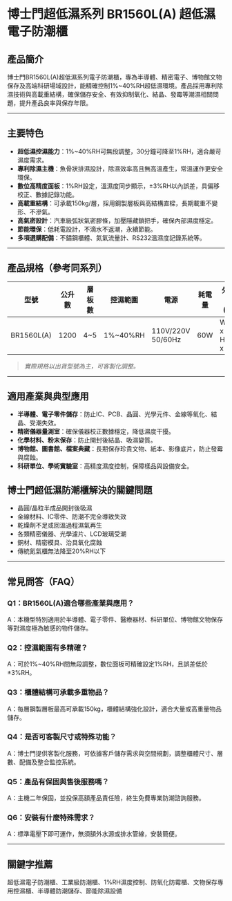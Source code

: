 # 博士門超低濕系列 BR1560L(A) 超低濕電子防潮櫃

## 產品簡介
博士門BR1560L(A)超低濕系列電子防潮櫃，專為半導體、精密電子、博物館文物保存及高端科研場域設計，能精確控制1%~40%RH超低濕環境。產品採用專利除濕技術與高載重結構，確保儲存安全、有效抑制氧化、結晶、發霉等潮濕相關問題，提升產品良率與保存年限。

---

## 主要特色

- **超低濕控濕能力**：1%~40%RH可無段調整，30分鐘可降至1%RH，適合嚴苛濕度需求。
- **專利除濕主機**：魚骨狀排濕設計，除濕效率高且無高溫產生，常溫運作更安全環保。
- **數位高精度面板**：1%RH設定，溫濕度同步顯示，±3%RH以內誤差，具偏移校正、數據記錄功能。
- **高載重結構**：可承載150kg/層，採用鋼製層板與高結構直樑，長期載重不變形、不滲氣。
- **高氣密設計**：汽車級弧狀氣密膠條，加壓隱藏鎖把手，確保內部濕度穩定。
- **節能環保**：低耗電設計，不滴水不返潮，永續節能。
- **多項選購配備**：不鏽鋼櫃體、氮氣流量計、RS232溫濕度記錄系統等。

---

## 產品規格（參考同系列）

| 型號           | 公升數 | 層板數 | 控濕範圍      | 電源                | 耗電量 | 外部尺寸(mm)            | 內部尺寸(mm)            | 層板承重   |
| -------------- | ------ | ------ | ------------- | ------------------- | ------ | ----------------------- | ----------------------- | ---------- |
| BR1560L(A)     | 1200   | 4~5    | 1%~40%RH      | 110V/220V 50/60Hz   | 60W    | W1200 x H1900 x D600    | W1198 x H1750 x D598    | 150kg/層   |

> *實際規格以出貨型號為主，可客製化調整。*

---

## 適用產業與典型應用

- **半導體、電子零件儲存**：防止IC、PCB、晶圓、光學元件、金線等氧化、結晶、受潮失效。
- **精密儀器量測室**：確保儀器校正數據穩定，降低濕度干擾。
- **化學材料、粉末保存**：防止開封後結晶、吸濕變質。
- **博物館、圖書館、檔案典藏**：長期保存珍貴文物、紙本、影像底片，防止發霉與腐蝕。
- **科研單位、學術實驗室**：高精度濕度控制，保障樣品與設備安全。

## 博士門超低濕防潮櫃解決的關鍵問題

- 晶圓/晶粒半成品開封後吸濕
- 金線材料、IC零件、防潮不完全導致失效
- 乾燥劑不足或回溫過程濕氣再生
- 各類精密儀器、光學濾片、LCD玻璃受潮
- 銅材、精密模具、治具氧化腐蝕
- 傳統氮氣櫃無法降至20%RH以下

---

## 常見問答（FAQ）

### Q1：BR1560L(A)適合哪些產業與應用？
A：本機型特別適用於半導體、電子零件、醫療器材、科研單位、博物館文物保存等對濕度極為敏感的物件儲存。

### Q2：控濕範圍有多精確？
A：可於1%~40%RH間無段調整，數位面板可精確設定1%RH，且誤差低於±3%RH。

### Q3：櫃體結構可承載多重物品？
A：每層鋼製層板最高可承載150kg，櫃體結構強化設計，適合大量或高重量物品儲存。

### Q4：是否可客製尺寸或特殊功能？
A：博士門提供客製化服務，可依據客戶儲存需求與空間規劃，調整櫃體尺寸、層數、配備及整合監控系統。

### Q5：產品有保固與售後服務嗎？
A：主機二年保固，並投保高額產品責任險，終生免費專業防潮諮詢服務。

### Q6：安裝有什麼特殊需求？
A：標準電壓下即可運作，無須額外水源或排水管線，安裝簡便。

---

## 關鍵字推薦
超低濕電子防潮櫃、工業級防潮櫃、1%RH濕度控制、防氧化防霉櫃、文物保存專用控濕櫃、半導體防潮儲存、節能除濕設備